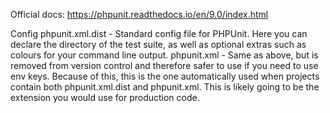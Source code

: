 Official docs:
https://phpunit.readthedocs.io/en/9.0/index.html

Config
phpunit.xml.dist - Standard config file for PHPUnit. Here you can declare the directory of the test suite, as well as optional extras such as colours for your command line output.
phpunit.xml - Same as above, but is removed from version control and therefore safer to use if you need to use env keys. Because of this, this is the one automatically used when projects contain both phpunit.xml.dist and phpunit.xml. This is likely going to be the extension you would use for production code.
